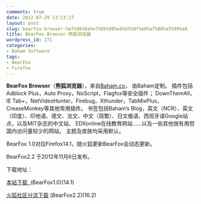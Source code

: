 ```yaml
---
comments: true
date: 2012-07-29 13:13:27
layout: post
slug: bearfox-browser-%e7%86%8a%e7%8b%90%e6%b5%8f%e8%a7%88%e5%99%a8
title: BearFox Browser-熊狐浏览器
wordpress_id: 271
categories:
- Baham Software
tags:
- BearFox
- Firefox
---
```


**BearFox Browser**（**熊狐浏览器**），来自[Baham.co](http://baham.co)， 由Baham定制。 插件包括 Adblock Plus，Auto Proxy，NoScript，Flagfox等安全插件； DownThemAll，IE Tab+，NetVideoHunter，Firebug，Xthunder，TabMixPlus，CreaseMonkey等其他常用插件。 书签包括Baham’s Blog，英文（NCR）、英文（印度）、印地语、德文、法文、中文（简繁）、日文俄语、西班牙语Google站点，以及MIT杂志的中文站、 EDXonline在线教育网站……以及一些其他很有用但国内访问量较少的网站。 主题及皮肤均采用默认。

BearFox 1.0对应Firefox14.1，随火狐更新BearFox会动态更新。

BearFox2.2 于2012年11月6日发布。

下载地址：

[本站下载  ](http://baham.co/wp-files/BearFox1.0.exe)(BearFox1.0)(14.1)<!-- more -->

[火狐社区分流下载](http://diy.mozilla.com.cn/profiles/user157620/browsers/QxNzYwNDgwNg/downloads/win32/zh-CN/Firefox%20Setup%2016.0.2.exe) (BearFox2.2)(16.2)
